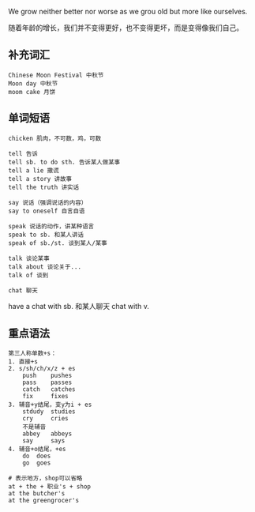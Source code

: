 
We grow neither better nor worse as we grou old but more like ourselves.

随着年龄的增长，我们并不变得更好，也不变得更坏，而是变得像我们自己。

## 补充词汇

	Chinese Moon Festival 中秋节
	Moon day 中秋节
	moom cake 月饼


## 单词短语

	chicken 肌肉，不可数，鸡，可数
	
	tell 告诉
	tell sb. to do sth. 告诉某人做某事
	tell a lie 撒谎
	tell a story 讲故事
	tell the truth 讲实话

	say 说话（强调说话的内容）
	say to oneself 自言自语

	speak 说话的动作，讲某种语言
	speak to sb. 和某人讲话
	speak of sb./st. 谈到某人/某事

	talk 谈论某事
	talk about 谈论关于...
	talk of 谈到

	chat 聊天
have a chat with sb. 和某人聊天
chat with v.

## 重点语法

	第三人称单数+s：
	1. 直接+s
	2. s/sh/ch/x/z + es
		push	pushes
		pass	passes
		catch	catches
		fix		fixes
	3. 辅音+y结尾，变y为i + es
		stdudy	studies
		cry		cries
		不是辅音
		abbey	abbeys
		say 	says
	4. 辅音+o结尾，+es
		do	does
		go 	goes

	# 表示地方，shop可以省略
	at + the + 职业's + shop
	at the butcher's
	at the greengrocer's
